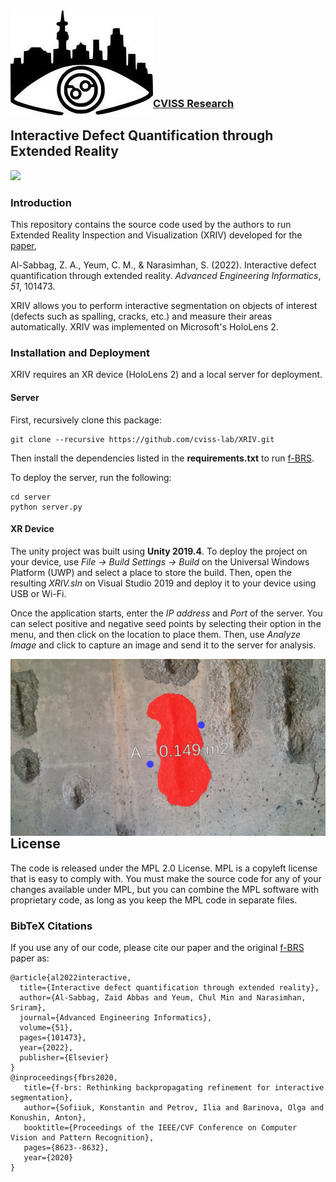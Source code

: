 

<img align="left" src="misc/logo.jpg">
    
    
<br /><br /><br /><br /><br /><br />
    
    

### [CVISS Research](http://www.cviss.net/)

## Interactive Defect Quantification through Extended Reality

[![](http://img.youtube.com/vi/vOv0GKCy_r0/0.jpg)](https://www.youtube.com/watch?v=vOv0GKCy_r0)

### Introduction

This repository contains the source code used by the authors to run Extended Reality Inspection and Visualization (XRIV) developed for the [paper](https://www.sciencedirect.com/science/article/abs/pii/S1474034621002238),

Al-Sabbag, Z. A., Yeum, C. M., & Narasimhan, S. (2022). Interactive defect quantification through extended reality. *Advanced Engineering Informatics*, *51*, 101473.

XRIV allows you to perform interactive segmentation on objects of interest (defects such as spalling, cracks, etc.) and measure their areas automatically. XRIV was implemented on Microsoft's HoloLens 2.

### Installation and Deployment

XRIV requires an XR device (HoloLens 2) and a local server for deployment. 

#### Server

First, recursively clone this package:

```
git clone --recursive https://github.com/cviss-lab/XRIV.git
```

Then install the dependencies listed in the **requirements.txt** to run  [f-BRS](https://github.com/saic-vul/fbrs_interactive_segmentation).

To deploy the server, run the following:

```
cd server
python server.py 
```

#### XR Device

The unity project was built using **Unity 2019.4**. To deploy the project on your device, use *File -> Build Settings -> Build* on the Universal Windows Platform (UWP) and select a place to store the build. Then, open the resulting *XRIV.sln* on Visual Studio 2019 and deploy it to your device using USB or Wi-Fi. 

Once the application starts, enter the *IP address* and *Port* of the server. You can select positive and negative seed points by selecting their option in the menu, and then click on the location to place them. Then, use *Analyze Image* and click to capture an image and send it to the server for analysis.

<img align="left" src="misc/img2.jpg">

## License

The code is released under the MPL 2.0 License. MPL is a copyleft license that is easy to comply with. You must make the source code for any of your changes available under MPL, but you can combine the MPL software with proprietary code, as long as you keep the MPL code in separate files.

### BibTeX Citations

If you use any of our code, please cite our paper and the original [f-BRS](https://github.com/saic-vul/fbrs_interactive_segmentation) paper as:

```
@article{al2022interactive,
  title={Interactive defect quantification through extended reality},
  author={Al-Sabbag, Zaid Abbas and Yeum, Chul Min and Narasimhan, Sriram},
  journal={Advanced Engineering Informatics},
  volume={51},
  pages={101473},
  year={2022},
  publisher={Elsevier}
}
@inproceedings{fbrs2020,
   title={f-brs: Rethinking backpropagating refinement for interactive segmentation},
   author={Sofiiuk, Konstantin and Petrov, Ilia and Barinova, Olga and Konushin, Anton},
   booktitle={Proceedings of the IEEE/CVF Conference on Computer Vision and Pattern Recognition},
   pages={8623--8632},
   year={2020}
}
```
